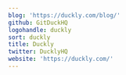 ```yaml
---
blog: 'https://duckly.com/blog/'
github: GitDuckHQ
logohandle: duckly
sort: duckly
title: Duckly
twitter: DucklyHQ
website: 'https://duckly.com/'
---
```

